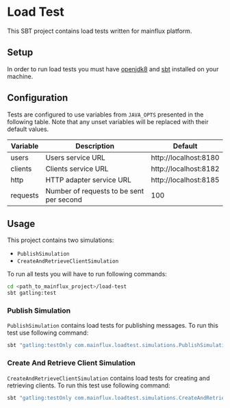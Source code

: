 # Load Test

This SBT project contains load tests written for mainflux platform.

## Setup

In order to run load tests you must have [openjdk8](http://openjdk.java.net/install/) and [sbt](https://www.scala-sbt.org/1.0/docs/Setup.html) installed on your machine.

## Configuration

Tests are configured to use variables from `JAVA_OPTS` presented in the
following table. Note that any unset variables will be replaced with their
default values.

| Variable | Description                              | Default               |
|----------|------------------------------------------|-----------------------|
| users    | Users service URL                        | http://localhost:8180 |
| clients  | Clients service URL                      | http://localhost:8182 |
| http     | HTTP adapter service URL                 | http://localhost:8185 |
| requests | Number of requests to be sent per second | 100                   |

## Usage

This project contains two simulations:

- `PublishSimulation`
- `CreateAndRetrieveClientSimulation`

To run all tests you will have to run following commands:

```bash
cd <path_to_mainflux_project>/load-test
sbt gatling:test
```

### Publish Simulation

`PublishSimulation` contains load tests for publishing messages. To run this test use following command:

```bash
sbt "gatling:testOnly com.mainflux.loadtest.simulations.PublishSimulation"
```

### Create And Retrieve Client Simulation

`CreateAndRetrieveClientSimulation` contains load tests for creating and retrieving clients. To run this test use following command:

```bash
sbt "gatling:testOnly com.mainflux.loadtest.simulations.CreateAndRetrieveClientSimulation"
```
